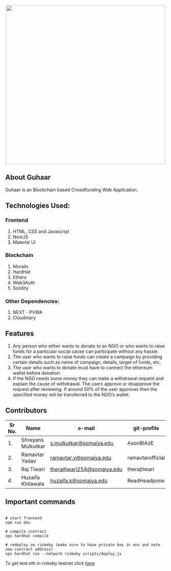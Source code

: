 <!-- # Advanced Sample Hardhat Project

This project demonstrates an advanced Hardhat use case, integrating other tools commonly used alongside Hardhat in the ecosystem.

The project comes with a sample contract, a test for that contract, a sample script that deploys that contract, and an example of a task implementation, which simply lists the available accounts. It also comes with a variety of other tools, preconfigured to work with the project code.

Try running some of the following tasks:

```shell
npx hardhat accounts
npx hardhat compile
npx hardhat clean
npx hardhat test
npx hardhat node
npx hardhat help
REPORT_GAS=true npx hardhat test
npx hardhat coverage
npx hardhat run scripts/deploy.js
node scripts/deploy.js
npx eslint '**/*.js'
npx eslint '**/*.js' --fix
npx prettier '**/*.{json,sol,md}' --check
npx prettier '**/*.{json,sol,md}' --write
npx solhint 'contracts/**/*.sol'
npx solhint 'contracts/**/*.sol' --fix
```

# Etherscan verification

To try out Etherscan verification, you first need to deploy a contract to an Ethereum network that's supported by Etherscan, such as Ropsten.

In this project, copy the .env.example file to a file named .env, and then edit it to fill in the details. Enter your Etherscan API key, your Ropsten node URL (eg from Alchemy), and the private key of the account which will send the deployment transaction. With a valid .env file in place, first deploy your contract:

```shell
hardhat run --network ropsten scripts/deploy.js
```

Then, copy the deployment address and paste it in to replace `DEPLOYED_CONTRACT_ADDRESS` in this command:

```shell
npx hardhat verify --network ropsten DEPLOYED_CONTRACT_ADDRESS "Hello, Hardhat!"
``` -->

<!-- ## Important commands

```

# if changed smart contract code
npx hardhat compile

# run local network
npx hardhat node

# deploy smart contract and start frontend
npx hardhat run --network localhost scripts/deploy.js && npm run dev

``` -->

<p align="center">
    <img width=500px src="public/assets/Guhaar.svg"></img>
<p>

## About Guhaar
Guhaar is an Blockchain based Crowdfunding Web Application.
    
## Technologies Used:
### Frontend
1. HTML, CSS and Javascript
2. NextJS
3. Material UI

### Blockchain
1. Moralis
2. HardHat
3. Ethers
4. Web3Auth
5. Solidity
    
### Other Dependencies:
1. NEXT - PVWA
2. Cloudinary

    
## Features
1. Any person who either wants to donate to an NGO or who wants to raise funds for a particular social cause can participate without any hassle.
2. The user who wants to raise funds can create a campaign by providing certain details such as name of campaign, details, target of funds, etc.
3. The user who wants to donate must have to connect the ethereum wallet before donation.
4. If the NGO needs some money they can make a withdrawal request and explain the cause of withdrawal. The users approve or disapprove the request after reviewing. If around 50% of the user approves then the specified money will be transferred to the NGO’s wallet.

    
## Contributors
| Sr No. | Name              | e-mail                 | git-profile    | git-profile-link    |
| ------ | ----------------- | ---------------------- | -------------- | -------------- |
| 1.     | Shreyans Mulkutkar| s.mulkutkar@somaiya.edu  | AxonBlAzE  |https://github.com/AxonBlAzE|
| 2.     | Ramavtar Yadav| ramavtar.y@somaiya.edu | ramavtarofficial   |https://github.com/ramavtarofficial|
| 3.     |Raj Tiwari| therajtiwari254@somaiya.edu| therajtiwari   |https://github.com/therajtiwari| 
| 4.     |Huzaifa Khilawala| huzaifa.k@somaiya.edu| ReadHeadpone   |https://github.com/RedHeadphone| 
    

## Important commands

```

# start frontend
npm run dev

# compile contract
npx hardhat compile

# redeploy on rinkeby (make sure to have private key in env and note new contract address)
npx hardhat run --network rinkeby scripts/deploy.js

```

To get test eth in rinkeby testnet click [here](https://faucets.chain.link/rinkeby)
